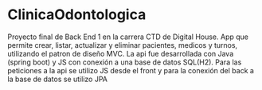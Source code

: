 # ClinicaOdontologica

Proyecto final de Back End 1 en la carrera CTD de Digital House. 
App que permite crear, listar, actualizar y eliminar pacientes, medicos y  turnos, utilizando el patron de diseño MVC.
La api fue desarrollada con Java (spring boot) y JS con conexión a una base de datos SQL(H2). 
Para las peticiones a la api se utilizo JS desde el front y para la conexión del back a la base de datos se utilizo JPA
